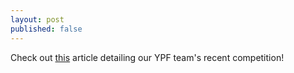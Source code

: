 ```yaml
---
layout: post
published: false
---
```

Check out [this](https://drive.google.com/file/d/1Bcz0nm41QiuUZhlFdEFU0uetzXIl2D3v/view?usp=sharing) article detailing our YPF team's recent competition!
